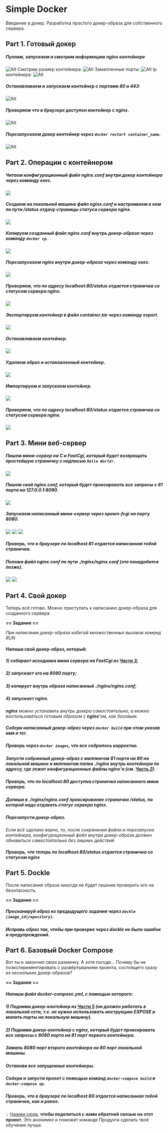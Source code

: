# Simple Docker

Введение в докер. Разработка простого докер-образа для собственного сервера.

## Part 1. Готовый докер
##### Пуллим, запускаем и смотрим информацию nginx контейнере 
![Alt](./misc/part1/Pasted%20image%2020240722144200.png)
Смотрим размер контейнера:
![Alt](./misc/part1/Pasted%20image%2020240722145029.png)
Замапленные порты:
![Alt](./misc/part1/Pasted%20image%2020240722144815.png)
Ip контейнера:
![Alt](./misc/part1/Pasted%20image%2020240722144305.png)
##### Останавливаем и запускаем контейнер с портами 80 и 443:
![Alt](./misc/part1/Pasted%20image%2020240722145958.png)
##### Проверяем что в браузере доступен контейнер с **nginx**.
![Alt](./misc/part1/Pasted%20image%2020240722145853.png)
##### Перезапускаем докер контейнер через `docker restart container_name`.
![Alt](./misc/part1/Pasted%20image%2020240722150234.png)
  

## Part 2. Операции с контейнером


##### Читаем конфигурационный файл *nginx.conf* внутри докер контейнера через команду *exec*.
![](misc/part2/Pasted%20image%2020240722151150.png)
##### Создаем на локальной машине файл *nginx.conf* и настраиваем в нем по пути */status* отдачу страницы статуса сервера **nginx**.
![](misc/part2/Pasted%20image%2020240722152131.png)
##### Копируем созданный файл *nginx.conf* внутрь докер-образа через команду `docker cp`.
![](misc/part2/Pasted%20image%2020240722151846.png)
##### Перезапускаем **nginx** внутри докер-образа через команду *exec*.
![](misc/part2/Pasted%20image%2020240722152003.png)
##### Проверяем, что по адресу *localhost:80/status* отдается страничка со статусом сервера **nginx**.
![](misc/part2/Pasted%20image%2020240722152302.png)
##### Экспортируем контейнер в файл *container.tar* через команду *export*.
![](misc/part2/Pasted%20image%2020240722152635.png)
##### Останавливаем контейнер.
![](misc/part2/Pasted%20image%2020240722152848.png)
##### Удаляем образ и остановленный контейнер.
![](misc/part2/Pasted%20image%2020240722153018.png)
##### Импортируем и запускаем контейнер.
![](misc/part2/Pasted%20image%2020240722153425.png)
##### Проверяем, что по адресу *localhost:80/status* отдается страничка со статусом сервера **nginx**.
![](misc/part2/Pasted%20image%2020240722153519.png)

## Part 3. Мини веб-сервер
##### Пишем мини-сервер на **C** и **FastCgi**, который будет возвращать простейшую страничку с надписью `Hello World!`.
![](../Pasted%20image%2020240722164848.png)
##### Пишем свой *nginx.conf*, который будет проксировать все запросы с 81 порта на *127.0.0.1:8080*.
![](../Pasted%20image%2020240722164856.png)
##### Запускаем написанный мини-сервер через *spawn-fcgi* на порту 8080.
![](../Pasted%20image%2020240722165427.png)
![](../Pasted%20image%2020240722170112.png)
![](../Pasted%20image%2020240722170139.png)
##### Проверь, что в браузере по *localhost:81* отдается написанная тобой страничка.
##### Положи файл *nginx.conf* по пути *./nginx/nginx.conf* (это понадобится позже).
![](../Pasted%20image%2020240722165848.png)
![](../Pasted%20image%2020240722165856.png)

## Part 4. Свой докер

Теперь всё готово. Можно приступать к написанию докер-образа для созданного сервера.

**== Задание ==**

*При написании докер-образа избегай множественных вызовов команд RUN*

#### Напиши свой докер-образ, который:
##### 1) собирает исходники мини сервера на FastCgi из [Части 3](#part-3-мини-веб-сервер);
##### 2) запускает его на 8080 порту;
##### 3) копирует внутрь образа написанный *./nginx/nginx.conf*;
##### 4) запускает **nginx**.
_**nginx** можно установить внутрь докера самостоятельно, а можно воспользоваться готовым образом с **nginx**'ом, как базовым._

##### Собери написанный докер-образ через `docker build` при этом указав имя и тег.
##### Проверь через `docker images`, что все собралось корректно.
##### Запусти собранный докер-образ с маппингом 81 порта на 80 на локальной машине и маппингом папки *./nginx* внутрь контейнера по адресу, где лежат конфигурационные файлы **nginx**'а (см. [Часть 2](#part-2-операции-с-контейнером)).
##### Проверь, что по localhost:80 доступна страничка написанного мини сервера.
##### Допиши в *./nginx/nginx.conf* проксирование странички */status*, по которой надо отдавать статус сервера **nginx**.
##### Перезапусти докер-образ.
*Если всё сделано верно, то, после сохранения файла и перезапуска контейнера, конфигурационный файл внутри докер-образа должен обновиться самостоятельно без лишних действий*
##### Проверь, что теперь по *localhost:80/status* отдается страничка со статусом **nginx**

## Part 5. **Dockle**

После написания образа никогда не будет лишним проверить его на безопасность.

**== Задание ==**

##### Просканируй образ из предыдущего задания через `dockle [image_id|repository]`.
##### Исправь образ так, чтобы при проверке через **dockle** не было ошибок и предупреждений.

## Part 6. Базовый **Docker Compose**

Вот ты и закончил свою разминку. А хотя погоди...
Почему бы не поэкспериментировать с развёртыванием проекта, состоящего сразу из нескольких докер-образов?

**== Задание ==**

##### Напиши файл *docker-compose.yml*, с помощью которого:
##### 1) Подними докер-контейнер из [Части 5](#part-5-инструмент-dockle) _(он должен работать в локальной сети, т.е. не нужно использовать инструкцию **EXPOSE** и мапить порты на локальную машину)_.
##### 2) Подними докер-контейнер с **nginx**, который будет проксировать все запросы с 8080 порта на 81 порт первого контейнера.
##### Замапь 8080 порт второго контейнера на 80 порт локальной машины.

##### Останови все запущенные контейнеры.
##### Собери и запусти проект с помощью команд `docker-compose build` и `docker-compose up`.
##### Проверь, что в браузере по *localhost:80* отдается написанная тобой страничка, как и ранее.

💡 [Нажми сюда](https://forms.yandex.ru/cloud/6418195450569020f1f159c4/), **чтобы поделиться с нами обратной связью на этот проект**. Это анонимно и поможет команде Продукта сделать твоё обучение лучше.
